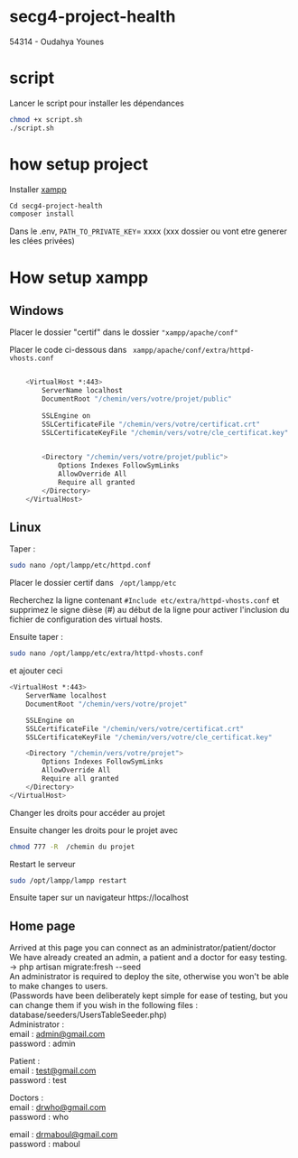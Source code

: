 # secg4-project-health
54314 - Oudahya Younes
# script
Lancer le script pour installer les dépendances
```sh
chmod +x script.sh
./script.sh
```


# how setup project 

Installer [xampp](https://www.apachefriends.org/fr/download.html)
```sh
Cd secg4-project-health
composer install
```
Dans le .env, `PATH_TO_PRIVATE_KEY`= xxxx (xxx dossier ou vont etre generer les clées privées)


# How setup xampp

## Windows

Placer le dossier "certif" dans le dossier ` "xampp/apache/conf" `

Placer le code ci-dessous dans ` xampp/apache/conf/extra/httpd-vhosts.conf`


```sh

    <VirtualHost *:443>
        ServerName localhost
        DocumentRoot "/chemin/vers/votre/projet/public"   
    
        SSLEngine on
        SSLCertificateFile "/chemin/vers/votre/certificat.crt"
        SSLCertificateKeyFile "/chemin/vers/votre/cle_certificat.key"           	

    
        <Directory "/chemin/vers/votre/projet/public">       
            Options Indexes FollowSymLinks
            AllowOverride All
            Require all granted
        </Directory>
    </VirtualHost>

```

## Linux
Taper :
```sh
sudo nano /opt/lampp/etc/httpd.conf
```
Placer le dossier certif dans ` /opt/lampp/etc`

Recherchez la ligne contenant `#Include etc/extra/httpd-vhosts.conf` et supprimez le signe dièse (#) au début de la ligne pour activer l'inclusion du fichier de configuration des virtual hosts.

Ensuite taper : 
```sh
sudo nano /opt/lampp/etc/extra/httpd-vhosts.conf 
```
et ajouter ceci 
```sh
<VirtualHost *:443>
    ServerName localhost
    DocumentRoot "/chemin/vers/votre/projet"

    SSLEngine on
    SSLCertificateFile "/chemin/vers/votre/certificat.crt"
    SSLCertificateKeyFile "/chemin/vers/votre/cle_certificat.key"

    <Directory "/chemin/vers/votre/projet">
        Options Indexes FollowSymLinks
        AllowOverride All
        Require all granted
    </Directory>
</VirtualHost>
```
Changer les droits pour accéder au projet 

Ensuite changer les droits pour le projet avec 
```sh
chmod 777 -R  /chemin du projet
```
Restart le serveur
```sh
sudo /opt/lampp/lampp restart     
```
Ensuite taper sur un navigateur https://localhost


## Home page 
Arrived at this page you can connect as an administrator/patient/doctor<br>
We have already created an admin, a patient and a doctor for easy testing.<br>
-> php artisan migrate:fresh --seed<br>
An administrator is required to deploy the site, otherwise you won't be able to make changes to users.<br>
(Passwords have been deliberately kept simple for ease of testing, but you can change them if you wish in the following files : 
database/seeders/UsersTableSeeder.php)<br>
Administrator :<br> 
email : admin@gmail.com<br>
password : admin<br>

Patient : <br>
email : test@gmail.com<br>
password : test<br>

Doctors : <br>
email : drwho@gmail.com<br>
password : who<br>

email : drmaboul@gmail.com<br>
password : maboul<br>



